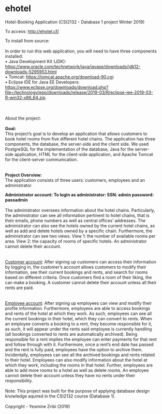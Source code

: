 # ehotel
Hotel-Booking Application (CSI2132 - Database 1 project Winter 2019)<br/>

To access: http://ehotel.cf/ <br/>

To install from source: <br/>
<br/>
In order to run this web application, you will need to have three components installed:<br/>
• Java Development Kit (JDK): https://www.oracle.com/technetwork/java/javase/downloads/jdk12-downloads-5295953.html <br/>
• Tomcat: https://tomcat.apache.org/download-90.cgi <br/>
• Eclipse IDE for Java EE Developers: <br/>
https://www.eclipse.org/downloads/download.php?file=/technology/epp/downloads/release/2019-03/R/eclipse-jee-2019-03-R-win32-x86_64.zip. <br/>
<br/>
<br/>
<br/>
About the project: <br/>
<br/>
<strong>Goal:</strong><br/>
This project’s goal is to develop an application that allows customers to book hotel rooms from five different hotel chains. The application has three components, the database, the server-side and the client side. We used PostgreSQL for the implementation of the database, Java for the server-side application, HTML for the client-side application, and Apache Tomcat for the client-server communication.<br/>
<br/>
<br/>
<strong>Project Overview:</strong><br/>
The application consists of three users: customers, employees and an administrator.<br/>

<strong>Administrator account: To login as administrator: SSN: admin password: passadmin</strong><br/>
<br/>
The administrator oversees information about the hotel chains. Particularly, the administrator can see all information pertinent to hotel chains, that is their emails, phone numbers as well as central offices’ addresses. The administrator can also see the hotels owned by the current hotel chains, as well as add and delete hotels owned by a specific chain. Furthermore, the administrator can see two views. View 1: the number of available rooms per area. View 2: the capacity of rooms of specific hotels. An administrator cannot delete their account.<br/>
<br/>
<br/>
<u>Customer account</u>: After signing up customers can access their information by logging in, the customer’s account allows customers to modify their information, see their current bookings and rents, and search for rooms based on different criteria. Once customers find a room of their liking, the can make a booking. A customer cannot delete their account unless all their rents are paid.<br/>
<br/>
<br/>
<u>Employee account</u>: After signing up employees can view and modify their profile information. Furthermore, employees are able to access bookings and rents of the hotel at which they work. As such, employees can see all the current bookings in their hotel, which they can convert to rents. When an employee converts a booking to a rent, they become responsible for it, as such, it will appear under the rents said employee is currently handling (all bookings converted to rents are automatically archived). Being responsible for a rent implies the employee can enter payments for that rent and follow through with it. Furthermore, once a rent’s end date has passed and the rent is fully paid, employees have the option to archive them. Incidentally, employees can see all the archived bookings and rents related to their hotel. Employees can also modify information about the hotel at which they work, including the rooms in that hotel. Further, employees are able to add more rooms to a hotel as well as delete rooms. An employee cannot delete their account unless they have no rents under their responsibility.<br/>
<br/>
Note: This project was built for the purpose of applying database design knowledge aquired in the CSI2132 course (Database 1).<br/>
<br/>
Copyright - Yesmine Zribi (2019)
